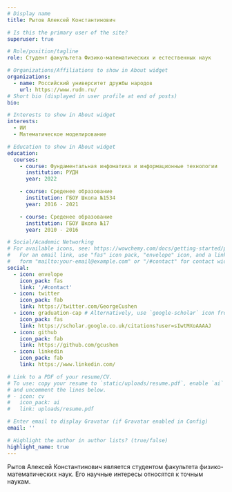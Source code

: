 ```yaml
---
# Display name
title: Рытов Алексей Константинович

# Is this the primary user of the site?
superuser: true

# Role/position/tagline
role: Студент факультета Физико-математических и естественных наук

# Organizations/Affiliations to show in About widget
organizations:
  - name: Российский университет дружбы народов
    url: https://www.rudn.ru/
# Short bio (displayed in user profile at end of posts)
bio: 

# Interests to show in About widget
interests:
  - ИИ
  - Математическое моделирование

# Education to show in About widget
education:
  courses:
    - course: Фундаментальная инфоматика и информационные технологии
      institution: РУДН
      year: 2022

    - course: Среденее образование
      institution: ГБОУ Школа №1534
      year: 2016 - 2021

    - course: Среденее образование
      institution: ГБОУ Школа №17
      year: 2010 - 2016

# Social/Academic Networking
# For available icons, see: https://wowchemy.com/docs/getting-started/page-builder/#icons
#   For an email link, use "fas" icon pack, "envelope" icon, and a link in the
#   form "mailto:your-email@example.com" or "/#contact" for contact widget.
social:
  - icon: envelope
    icon_pack: fas
    link: '/#contact'
  - icon: twitter
    icon_pack: fab
    link: https://twitter.com/GeorgeCushen
  - icon: graduation-cap # Alternatively, use `google-scholar` icon from `ai` icon pack
    icon_pack: fas
    link: https://scholar.google.co.uk/citations?user=sIwtMXoAAAAJ
  - icon: github
    icon_pack: fab
    link: https://github.com/gcushen
  - icon: linkedin
    icon_pack: fab
    link: https://www.linkedin.com/

# Link to a PDF of your resume/CV.
# To use: copy your resume to `static/uploads/resume.pdf`, enable `ai` icons in `params.toml`,
# and uncomment the lines below.
# - icon: cv
#   icon_pack: ai
#   link: uploads/resume.pdf

# Enter email to display Gravatar (if Gravatar enabled in Config)
email: ''

# Highlight the author in author lists? (true/false)
highlight_name: true
---
```


Рытов Алексей Константинович является студентом факультета физико-математических наук. Его научные интересы относятся к точным наукам.


